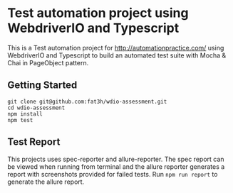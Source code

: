 # Test automation project using WebdriverIO and Typescript

This is a Test automation project for http://automationpractice.com/ using WebdriverIO and Typescript to build an automated test suite with Mocha & Chai in PageObject pattern.

## Getting Started
```
git clone git@github.com:fat3h/wdio-assessment.git
cd wdio-assessment
npm install
npm test
```

## Test Report
This projects uses spec-reporter and allure-reporter. The spec report can be viewed when running from terminal and the allure reporter generates a report with screenshots provided for failed tests. Run `npm run report` to generate the allure report.